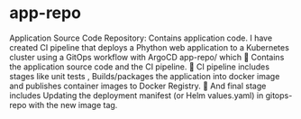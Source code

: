 # app-repo
Application Source Code Repository: Contains application code.
I have created CI pipeline that deploys a Phython web application to a Kubernetes cluster using a GitOps workflow with ArgoCD 
  app-repo/ which 
	 Contains the application source code and the CI pipeline. 
	 CI pipeline includes stages like unit tests , Builds/packages the application into docker image and publishes container images to Docker Registry.
	 And final stage includes Updating the deployment manifest (or Helm values.yaml) in gitops-repo with the new image tag.
